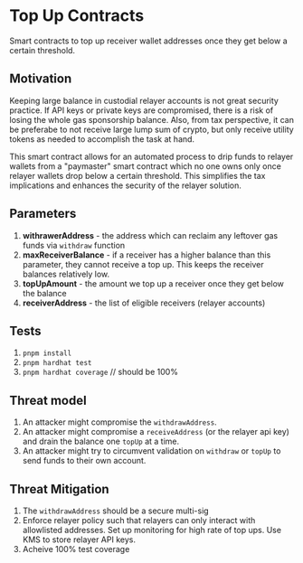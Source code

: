# Top Up Contracts

Smart contracts to top up receiver wallet addresses once they get below a certain threshold.

## Motivation

Keeping large balance in custodial relayer accounts is not great security practice. If API keys or private keys are compromised, there is a risk of losing the whole gas sponsorship balance. Also, from tax perspective, it can be preferabe to not receive large lump sum of crypto, but only receive utility tokens as needed to accomplish the task at hand.

This smart contract allows for an automated process to drip funds to relayer wallets from a "paymaster" smart contract which no one owns only once relayer wallets drop below a certain threshold. This simplifies the tax implications and enhances the security of the relayer solution.

## Parameters

1. **withrawerAddress** - the address which can reclaim any leftover gas funds via `withdraw` function
2. **maxReceiverBalance** - if a receiver has a higher balance than this parameter, they cannot receive a top up. This keeps the receiver balances relatively low.
3. **topUpAmount** - the amount we top up a receiver once they get below the balance
4. **receiverAddress** - the list of eligible receivers (relayer accounts)

## Tests

1. `pnpm install`
2. `pnpm hardhat test`
3. `pnpm hardhat coverage` // should be 100%

## Threat model

1. An attacker might compromise the `withdrawAddress`.
2. An attacker might compromise a `receiveAddress` (or the relayer api key) and drain the balance one `topUp` at a time.
3. An attacker might try to circumvent validation on `withdraw` or `topUp` to send funds to their own account.

## Threat Mitigation

1. The `withdrawAddress` should be a secure multi-sig
2. Enforce relayer policy such that relayers can only interact with allowlisted addresses. Set up monitoring for high rate of top ups. Use KMS to store relayer API keys.
3. Acheive 100% test coverage